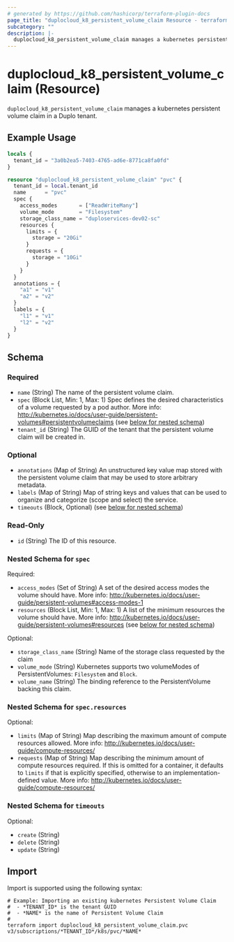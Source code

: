 ```yaml
---
# generated by https://github.com/hashicorp/terraform-plugin-docs
page_title: "duplocloud_k8_persistent_volume_claim Resource - terraform-provider-duplocloud"
subcategory: ""
description: |-
  duplocloud_k8_persistent_volume_claim manages a kubernetes persistent volume claim in a Duplo tenant.
---
```


# duplocloud_k8_persistent_volume_claim (Resource)

`duplocloud_k8_persistent_volume_claim` manages a kubernetes persistent volume claim in a Duplo tenant.

## Example Usage

```terraform
locals {
  tenant_id = "3a0b2ea5-7403-4765-ad6e-8771ca8fa0fd"
}

resource "duplocloud_k8_persistent_volume_claim" "pvc" {
  tenant_id = local.tenant_id
  name      = "pvc"
  spec {
    access_modes       = ["ReadWriteMany"]
    volume_mode        = "Filesystem"
    storage_class_name = "duploservices-dev02-sc"
    resources {
      limits = {
        storage = "20Gi"
      }
      requests = {
        storage = "10Gi"
      }
    }
  }
  annotations = {
    "a1" = "v1"
    "a2" = "v2"
  }
  labels = {
    "l1" = "v1"
    "l2" = "v2"
  }
}
```

<!-- schema generated by tfplugindocs -->
## Schema

### Required

- `name` (String) The name of the persistent volume claim.
- `spec` (Block List, Min: 1, Max: 1) Spec defines the desired characteristics of a volume requested by a pod author. More info: http://kubernetes.io/docs/user-guide/persistent-volumes#persistentvolumeclaims (see [below for nested schema](#nestedblock--spec))
- `tenant_id` (String) The GUID of the tenant that the persistent volume claim will be created in.

### Optional

- `annotations` (Map of String) An unstructured key value map stored with the persistent volume claim that may be used to store arbitrary metadata.
- `labels` (Map of String) Map of string keys and values that can be used to organize and categorize (scope and select) the service.
- `timeouts` (Block, Optional) (see [below for nested schema](#nestedblock--timeouts))

### Read-Only

- `id` (String) The ID of this resource.

<a id="nestedblock--spec"></a>
### Nested Schema for `spec`

Required:

- `access_modes` (Set of String) A set of the desired access modes the volume should have. More info: http://kubernetes.io/docs/user-guide/persistent-volumes#access-modes-1
- `resources` (Block List, Min: 1, Max: 1) A list of the minimum resources the volume should have. More info: http://kubernetes.io/docs/user-guide/persistent-volumes#resources (see [below for nested schema](#nestedblock--spec--resources))

Optional:

- `storage_class_name` (String) Name of the storage class requested by the claim
- `volume_mode` (String) Kubernetes supports two volumeModes of PersistentVolumes: `Filesystem` and `Block`.
- `volume_name` (String) The binding reference to the PersistentVolume backing this claim.

<a id="nestedblock--spec--resources"></a>
### Nested Schema for `spec.resources`

Optional:

- `limits` (Map of String) Map describing the maximum amount of compute resources allowed. More info: http://kubernetes.io/docs/user-guide/compute-resources/
- `requests` (Map of String) Map describing the minimum amount of compute resources required. If this is omitted for a container, it defaults to `limits` if that is explicitly specified, otherwise to an implementation-defined value. More info: http://kubernetes.io/docs/user-guide/compute-resources/



<a id="nestedblock--timeouts"></a>
### Nested Schema for `timeouts`

Optional:

- `create` (String)
- `delete` (String)
- `update` (String)

## Import

Import is supported using the following syntax:

```shell
# Example: Importing an existing kubernetes Persistent Volume Claim
#  - *TENANT_ID* is the tenant GUID
#  - *NAME* is the name of Persistent Volume Claim
#
terraform import duplocloud_k8_persistent_volume_claim.pvc v3/subscriptions/*TENANT_ID*/k8s/pvc/*NAME*
```
